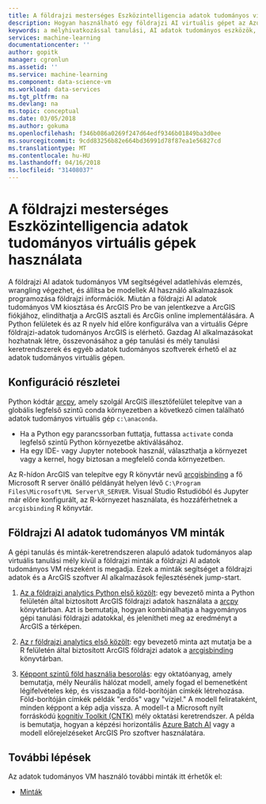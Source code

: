```yaml
---
title: A földrajzi mesterséges Eszközintelligencia adatok tudományos virtuálisgép - Azure használatával |} Microsoft Docs
description: Hogyan használható egy földrajzi AI virtuális gépet az Azure-on.
keywords: a mélyhivatkozással tanulási, AI adatok tudományos eszközök, az adatok tudományos virtuális gépet, a földrajzi elemzés
services: machine-learning
documentationcenter: ''
author: gopitk
manager: cgronlun
ms.assetid: ''
ms.service: machine-learning
ms.component: data-science-vm
ms.workload: data-services
ms.tgt_pltfrm: na
ms.devlang: na
ms.topic: conceptual
ms.date: 03/05/2018
ms.author: gokuma
ms.openlocfilehash: f346b086a0269f247d64edf9346b01849ba3d0ee
ms.sourcegitcommit: 9cdd83256b82e664bd36991d78f87ea1e56827cd
ms.translationtype: MT
ms.contentlocale: hu-HU
ms.lasthandoff: 04/16/2018
ms.locfileid: "31408037"
---
```

# <a name="using-the-geo-artificial-intelligence-data-science-virtual-machine"></a>A földrajzi mesterséges Eszközintelligencia adatok tudományos virtuális gépek használata

A földrajzi AI adatok tudományos VM segítségével adatlehívás elemzés, wrangling végezhet, és állítsa be modellek AI használó alkalmazások programozása földrajzi információk. Miután a földrajzi AI adatok tudományos VM kiosztása és ArcGIS Pro be van jelentkezve a ArcGIS fiókjához, elindíthatja a ArcGIS asztali és ArcGis online implementálására. A Python felületek és az R nyelv híd előre konfigurálva van a virtuális Gépre földrajzi-adatok tudományos ArcGIS is elérhető. Gazdag AI alkalmazásokat hozhatnak létre, összevonásához a gép tanulási és mély tanulási keretrendszerek és egyéb adatok tudományos szoftverek érhető el az adatok tudományos virtuális gépen.  


## <a name="configuration-details"></a>Konfiguráció részletei

Python kódtár [arcpy](http://pro.arcgis.com/en/pro-app/arcpy/main/arcgis-pro-arcpy-reference.htm), amely szolgál ArcGIS illesztőfelület telepítve van a globális legfelső szintű conda környezetben a következő címen található adatok tudományos virtuális gép ```c:\anaconda```. 

- Ha a Python egy parancssorban futtatja, futtassa ```activate``` conda legfelső szintű Python környezetbe aktiválásához. 
- Ha egy IDE- vagy Jupyter notebook használ, választhatja a környezet vagy a kernel, hogy biztosan a megfelelő conda környezetben. 

Az R-hídon ArcGIS van telepítve egy R könyvtár nevű [arcgisbinding](https://github.com/R-ArcGIS/r-bridge) a fő Microsoft R server önálló példányát helyen lévő ```C:\Program Files\Microsoft\ML Server\R_SERVER```. Visual Studio Rstudióból és Jupyter már előre konfigurált, az R-környezet használata, és hozzáférhetnek a ```arcgisbinding``` R könyvtár. 


## <a name="geo-ai-data-science-vm-samples"></a>Földrajzi AI adatok tudományos VM minták

A gépi tanulás és minták-keretrendszeren alapuló adatok tudományos alap virtuális tanulási mély kívül a földrajzi minták a földrajzi AI adatok tudományos VM részeként is megadja. Ezek a minták segítséget a földrajzi adatok és a ArcGIS szoftver AI alkalmazások fejlesztésének jump-start. 


1. [Az a földrajzi analytics Python első közölt](https://github.com/Azure/DataScienceVM/blob/master/Notebooks/ArcGIS/Python%20walkthrough%20ArcGIS%20Data%20analysis%20and%20ML.ipynb): egy bevezető minta a Python felületén által biztosított ArcGIS földrajzi adatok használata a [arcpy](http://pro.arcgis.com/en/pro-app/arcpy/main/arcgis-pro-arcpy-reference.htm) könyvtárban. Azt is bemutatja, hogyan kombinálhatja a hagyományos gépi tanulási földrajzi adatokkal, és jelenítheti meg az eredményt a ArcGIS a térképen. 

2. [Az r földrajzi analytics első közölt](https://github.com/Azure/DataScienceVM/blob/master/Notebooks/ArcGIS/R%20walkthrough%20ArcGIS%20Data%20analysis%20and%20ML.ipynb): egy bevezető minta azt mutatja be a R felületén által biztosított ArcGIS földrajzi adatok a [arcgisbinding](https://github.com/R-ArcGIS/r-bridge) könyvtárban. 

3. [Képpont szintű föld használja besorolás](https://github.com/Azure/pixel_level_land_classification): egy oktatóanyag, amely bemutatja, mély Neurális hálózat modell, amely fogad el bemenetként légifelvételes kép, és visszaadja a föld-borítóján címkék létrehozása. Föld-borítóján címkék példák "erdős" vagy "vízjel." A modell felirataként, minden képpont a kép adja vissza. A modell-t a Microsoft nyílt forráskódú [kognitív Toolkit (CNTK)](https://www.microsoft.com/en-us/cognitive-toolkit/) mély oktatási keretrendszer. A példa is bemutatja, hogyan a képzési horizontális [Azure Batch AI](https://docs.microsoft.com/azure/batch-ai/) vagy a modell előrejelzéseket ArcGIS Pro szoftver használatára. 


## <a name="next-steps"></a>További lépések

Az adatok tudományos VM használó további minták itt érhetők el:

* [Minták](dsvm-samples-and-walkthroughs.md)

